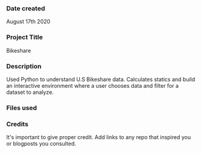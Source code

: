 ### Date created
August 17th 2020

### Project Title
Bikeshare

### Description
Used Python to understand U.S Bikeshare data. Calculates statics and build an interactive environment
where a user chooses data and filter for a dataset to analyze.

### Files used


### Credits
It's important to give proper credit. Add links to any repo that inspired you or blogposts you consulted.

